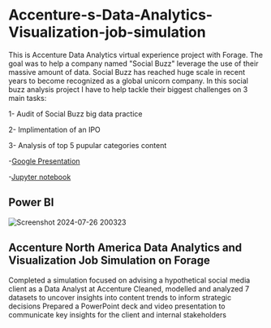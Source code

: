 # Accenture-s-Data-Analytics-Visualization-job-simulation

This is Accenture Data Analytics virtual experience project with Forage. The goal was to help a company named "Social Buzz" leverage the use of their massive amount of data. Social Buzz has reached huge scale in recent years to become recognized as a global unicorn company. In this social buzz analysis project I have to help tackle their biggest challenges on 3 main tasks:

1- Audit of Social Buzz big data practice

2- Implimentation of an IPO

3- Analysis of top 5 pupular categories content

-[Google Presentation](https://docs.google.com/presentation/d/12HDVS12BO7WES3UtSH3SZkM3rIvwrIsd9fsu8ccHgyc/edit#slide=id.p12)

-[Jupyter notebook](https://github.com/Rehima1/Accenture-s-Data-Analytics-Visualization-job-simulation/commit/279f1e50d0d5b4bf211fa1b5c89c9d37e55d3baf)
## Power BI

![Screenshot 2024-07-26 200323](https://github.com/user-attachments/assets/c3e101e2-b85a-47e3-8697-f0f4e3f80f8f)







## Accenture North America Data Analytics and Visualization Job Simulation on Forage

Completed a simulation focused on advising a hypothetical social media client as a Data Analyst at Accenture
Cleaned, modelled and analyzed 7 datasets to uncover insights into content trends to inform strategic decisions
Prepared a PowerPoint deck and video presentation to communicate key insights for the client and internal stakeholders
